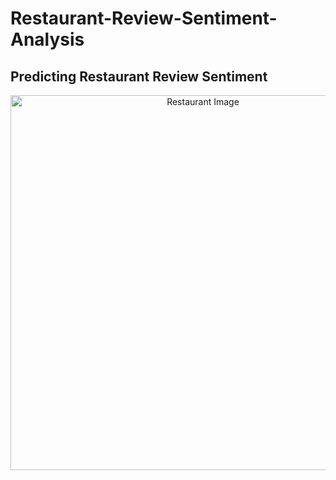 # **Restaurant-Review-Sentiment-Analysis**
## **Predicting Restaurant Review Sentiment**

<div style="text-align: center;">
  <img src="https://github.com/kalpeshdahake/Restaurant-Reviews-Sentimental-Analysis/blob/master/README-Resources/Restaurant.jpg" width="600" alt="Restaurant Image">
</div>
